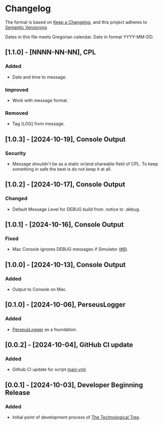 # Changelog

The format is based on [Keep a Changelog](https://keepachangelog.com/en/1.1.0/),
and this project adheres to [Semantic Versioning](https://semver.org/spec/v2.0.0.html).<br/>

Dates in this file meets Gregorian calendar. Date in format YYYY-MM-DD.

## [1.1.0] - [NNNN-NN-NN], CPL

### Added

- Date and time to message.

### Improved

- Work with message format.

### Removed

- Tag [LOG] from message.

## [1.0.3] - [2024-10-19], Console Output

### Security

- Message shouldn't be as a static or/and shareable field of CPL. To keep something in safe the best is do not keep it at all.

## [1.0.2] - [2024-10-17], Console Output

### Changed

- Default Message Level for DEBUG build from .notice to .debug.

## [1.0.1] - [2024-10-16], Console Output

### Fixed

- Mac Console ignores DEBUG messages if Simulator ([#6](https://github.com/perseusrealdeal/ConsolePerseusLogger/issues/6)).

## [1.0.0] - [2024-10-13], Console Output

### Added

- Output to Console on Mac.

## [0.1.0] - [2024-10-06], PerseusLogger

### Added

- [PerseusLogger](https://gist.github.com/perseusrealdeal/df456a9825fcface44eca738056eb6d5) as a foundation.

## [0.0.2] - [2024-10-04], GitHub CI update

### Added

- Github CI update for script [main.yml](/.github/workflows/main.yml).

## [0.0.1] - [2024-10-03], Developer Beginning Release

### Added

- Initial point of development process of [The Technological Tree](https://github.com/perseusrealdeal/TheTechnologicalTree).
